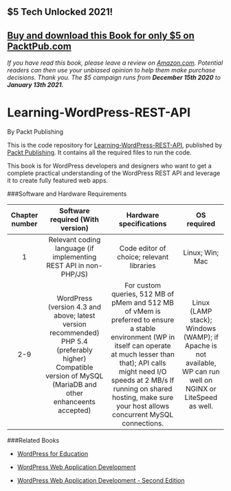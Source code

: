 ## $5 Tech Unlocked 2021!
[Buy and download this Book for only $5 on PacktPub.com](https://www.packtpub.com/product/learning-wordpress-rest-api/9781786469243)
-----
*If you have read this book, please leave a review on [Amazon.com](https://www.amazon.com/gp/product/1786469243).     Potential readers can then use your unbiased opinion to help them make purchase decisions. Thank you. The $5 campaign         runs from __December 15th 2020__ to __January 13th 2021.__*

# Learning-WordPress-REST-API
By Packt Publishing

This is the code repository for [Learning-WordPress-REST-API](https://www.packtpub.com/web-development/learning-wordpress-rest-api?utm_source=github&utm_medium=repository&utm_campaign=9781786469243), published by [Packt Publishing](https://www.packtpub.com/). It contains all the required files to run the code.

This book is for WordPress developers and designers who want to get a complete practical understanding of the WordPress REST API and leverage it to create fully featured web apps.


###Software and Hardware Requirements

| Chapter number | Software required (With version) | Hardware specifications | OS required |
|:--------------:|:--------------------------------:|:-----------------------:|:-----------:|
| 1 | Relevant coding language (if implementing REST API in non-PHP/JS) | Code editor of choice; relevant libraries | Linux; Win; Mac |
| 2-9 | WordPress (version 4.3 and above; latest version recommended) PHP 5.4 (preferably higher) Compatible version of MySQL (MariaDB and other enhanceents accepted) | For custom queries, 512 MB of pMem and 512 MB of vMem is preferred to ensure a stable environment (WP in itself can operate at much lesser than that); API calls might need I/O speeds at 2 MB/s If running on shared hosting, make sure your host allows concurrent MySQL connections. | Linux (LAMP stack); Windows (WAMP); if Apache is not available, WP can run well on NGINX or LiteSpeed as well. |

###Related Books

* [WordPress for Education](https://www.packtpub.com/web-development/wordpress-education?utm_source=github&utm_medium=repository&utm_campaign=9781849518208)

* [WordPress Web Application Development](https://www.packtpub.com/web-development/wordpress-web-application-development?utm_source=github&utm_medium=repository&utm_campaign=9781783280759)

* [WordPress Web Application Development - Second Edition](https://www.packtpub.com/application-development/wordpress-web-application-development-second-edition?utm_source=github&utm_medium=repository&utm_campaign=9781782174394)
